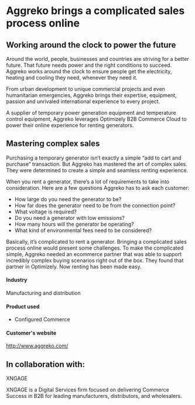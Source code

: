 # Aggreko brings a complicated sales process online

## Working around the clock to power the future

Around the world, people, businesses and countries are striving for a better
future. That future needs power and the right conditions to succeed. Aggreko
works around the clock to ensure people get the electricity, heating and cooling
they need, whenever they need it.

From urban development to unique commercial projects and even humanitarian
emergencies, Aggreko brings their expertise, equipment, passion and unrivaled
international experience to every project.

A supplier of temporary power generation equipment and temperature control
equipment, Aggreko leverages Optimizely B2B Commerce Cloud to power their online
experience for renting generators.

## Mastering complex sales

Purchasing a temporary generator isn’t exactly a simple “add to cart and
purchase” transaction. But Aggreko has mastered the art of complex sales. They
were determined to create a simple and seamless renting experience.

When you rent a generator, there’s a lot of requirements to take into
consideration. Here are a few questions Aggreko has to ask each customer:

- How large do you need the generator to be?
- How far does the generator need to be from the connection point?
- What voltage is required?
- Do you need a generator with low emissions?
- How many hours will the generator be operating?
- What kind of environmental fees need to be considered?

Basically, it’s complicated to rent a generator. Bringing a complicated sales
process online would present some challenges. To make the complicated simple,
Aggreko needed an ecommerce partner that was able to support incredibly complex
buying scenarios right out of the box. They found that partner in Optimizely.
Now renting has been made easy.

#### Industry

Manufacturing and distribution

#### Product used

- Configured Commerce

#### Customer's website

http://www.aggreko.com/

## In collaboration with:

XNGAGE

XNGAGE is a Digital Services firm focused on delivering Commerce Success in B2B
for leading manufacturers, distributors, and wholesalers.
